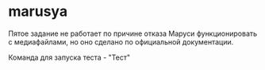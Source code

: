 # marusya

Пятое задание не работает по причине отказа Маруси функционировать с медиафайлами, но оно сделано по официальной документации.

Команда для запуска теста - "Тест"
